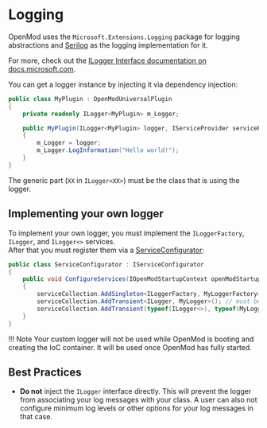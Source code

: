 # Logging

OpenMod uses the `Microsoft.Extensions.Logging` package for logging abstractions and [Serilog](https://serilog.net/) as the logging implementation for it.

For more, check out the [ILogger Interface documentation on docs.microsoft.com](https://docs.microsoft.com/en-us/dotnet/api/microsoft.extensions.logging.ilogger?view=dotnet-plat-ext-3.1). 

You can get a logger instance by injecting it via dependency injection:
```c#
public class MyPlugin : OpenModUniversalPlugin
{
    private readonly ILogger<MyPlugin> m_Logger; 

    public MyPlugin(ILogger<MyPlugin> logger, IServiceProvider serviceProvider) : base(serviceProvider)
    {
        m_Logger = logger;
        m_Logger.LogInformation("Hello world!");
    }
}
```

The generic part (`XX` in `ILogger<XX>`) must be the class that is using the logger.

## Implementing your own logger
To implement your own logger, you must implement the `ILoggerFactory`, `ILogger`, and `ILogger<>` services.  
After that you must register them via a [ServiceConfigurator](../services/#registering-your-own-services):
```c#
public class ServiceConfigurator : IServiceConfigurator
{
    public void ConfigureServices(IOpenModStartupContext openModStartupContext, IServiceCollection serviceCollection)
    {
        serviceCollection.AddSingleton<ILoggerFactory, MyLoggerFactory>();
        serviceCollection.AddTransient<ILogger, MyLogger>(); // must be transient
        serviceCollection.AddTransient(typeof(ILogger<>), typeof(MyLogger<>)(); // must be transient
    }
}
```

!!! Note
    Your custom logger will not be used while OpenMod is booting and creating the IoC container. It will be used once OpenMod has fully started.

## Best Practices
* **Do not** inject the `ILogger` interface directly. This will prevent the logger from associating your log messages with your class. A user can also not configure minimum log levels or other options for your log messages in that case.